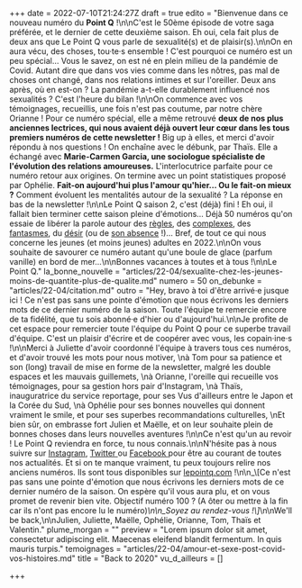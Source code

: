 +++
date = 2022-07-10T21:24:27Z
draft = true
edito = "Bienvenue dans ce nouveau numéro du **Point Q** !\n\nC'est le 50ème épisode de votre saga préférée, et le dernier de cette deuxième saison. Eh oui, cela fait plus de deux ans que Le Point Q vous parle de sexualité(s) et de plaisir(s).\n\nOn en aura vécu, des choses, tou·te·s ensemble ! C'est pourquoi ce numéro est un peu spécial… Vous le savez, on est né en plein milieu de la pandémie de Covid. Autant dire que dans vos vies comme dans les nôtres, pas mal de choses ont changé, dans nos relations intimes et sur l'oreiller. Deux ans après, où en est-on ? La pandémie a-t-elle durablement influencé nos sexualités ? C'est l'heure du bilan !\n\nOn commence avec vos témoignages, recueillis, une fois n'est pas coutume, par notre chère Orianne ! Pour ce numéro spécial, elle a même retrouvé **deux de nos plus anciennes lectrices, qui nous avaient déjà ouvert leur cœur dans les tous premiers numéros de cette newsletter !** Big up à elles, et merci d'avoir répondu à nos questions ! On enchaîne avec le débunk, par Thaïs. Elle a échangé avec **Marie-Carmen Garcia, une sociologue spécialiste de l'évolution des relations amoureuses.** L'interlocutrice parfaite pour ce numéro retour aux origines. On termine avec un point statistiques proposé par Ophélie. **Fait-on aujourd'hui plus l'amour qu'hier… Ou le fait-on mieux ?** Comment évoluent les mentalités autour de la sexualité ? La réponse en bas de la newsletter !\n\nLe Point Q saison 2, c'est (déjà) fini ! Eh oui, il fallait bien terminer cette saison pleine d'émotions… Déjà 50 numéros qu'on essaie de libérer la parole autour des [règles](https://lepointq.com/newsletters/du-rouge-aux-levres/), des [complexes](https://lepointq.com/newsletters/decomplexons/), des [fantasmes](https://lepointq.com/newsletters/au-bout-de-nos-reves/), du [désir](https://lepointq.com/newsletters/tes-gestes-lentement-diriges-sensualite/) (ou de [son absence](https://lepointq.com/newsletters/free-from-desire-parlons-asexualite/) !)… Bref, de tout ce qui nous concerne les jeunes (et moins jeunes) adultes en 2022.\n\nOn vous souhaite de savourer ce numéro autant qu'une boule de glace (parfum vanille) en bord de mer...\n\nBonnes vacances à toutes et à tous !\n\nLe Point Q."
la_bonne_nouvelle = "articles/22-04/sexualite-chez-les-jeunes-moins-de-quantite-plus-de-qualite.md"
numero = 50
on_debunke = "articles/22-04/citation.md"
outro = "Hey, bravo à toi d'être arrivé·e jusque ici ! Ce n'est pas sans une pointe d'émotion que nous écrivons les derniers mots de ce dernier numéro de la saison. Toute l'équipe te remercie encore de ta fidélité, que tu sois abonné·e d'hier ou d'aujourd'hui.\n\nJe profite de cet espace pour remercier toute l'équipe du Point Q pour ce superbe travail d'équipe. C'est un plaisir d'écrire et de coopérer avec vous, les copain·ine·s !\n\nMerci à Juliette d'avoir coordonné l'équipe à travers tous ces numéros, et d'avoir trouvé les mots pour nous motiver,  \nà Tom pour sa patience et son (long) travail de mise en forme de la newsletter, malgré les double espaces et les mauvais guillemets,  \nà Orianne, l'oreille qui recueille vos témoignages, pour sa gestion hors pair d'Instagram,  \nà Thaïs, inauguratrice du service reportage, pour ses Vus d'ailleurs entre le Japon et la Corée du Sud,  \nà Ophélie pour ses bonnes nouvelles qui donnent vraiment le smile, et pour ses superbes recommandations culturelles,  \nEt bien sûr, on embrasse fort Julien et Maëlle, et on leur souhaite plein de bonnes choses dans leurs nouvelles aventures !\n\nCe n'est qu'un au revoir ! Le Point Q reviendra en force, tu nous connais.\n\nN'hésite pas à nous suivre sur [Instagram](https://www.instagram.com/lepoint.q/?hl=fr), [Twitter ](https://twitter.com/LePointQ)ou [Facebook ](https://www.facebook.com/lepointq.news/)pour être au courant de toutes nos actualités. Et si on te manque vraiment, tu peux toujours relire nos anciens numéros. Ils sont tous disponibles sur [lepointq.com](https://lepointq.com/) !\n\n_\\[Ce n'est pas sans une pointe d'émotion que nous écrivons les derniers mots de ce dernier numéro de la saison. On espère qu'il vous aura plu, et on vous promet de revenir bien vite. Objectif numéro 100 ? (A ôter ou mettre à la fin car ils n'ont pas encore lu le numéro)_\n\n_Soyez au rendez-vous !\\]_\n\nWe'll be back,\n\nJulien, Juliette, Maëlle, Ophélie, Orianne, Tom, Thaïs et Valentin."
plume_morgan = ""
preview = "Lorem ipsum dolor sit amet, consectetur adipiscing elit. Maecenas eleifend blandit fermentum. In quis mauris turpis."
temoignages = "articles/22-04/amour-et-sexe-post-covid-vos-histoires.md"
title = "Back to 2020"
vu_d_ailleurs = []

+++
